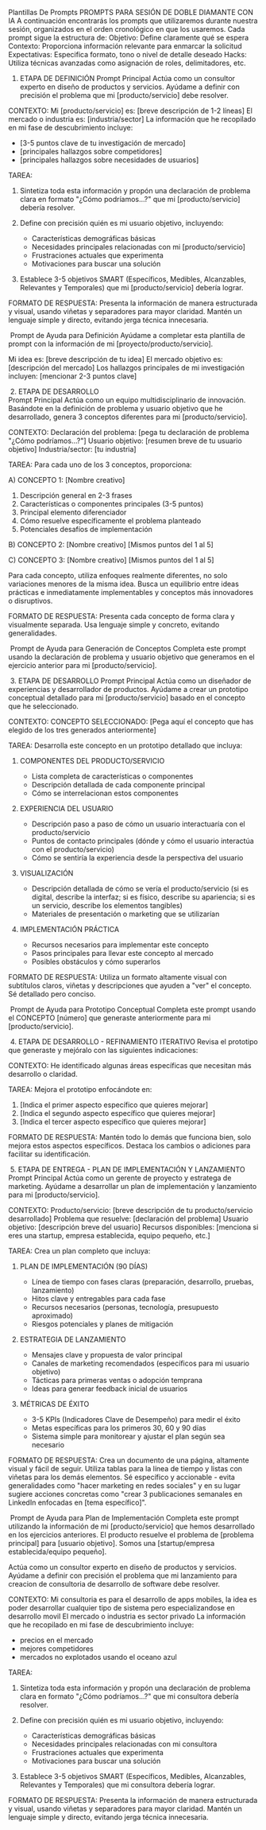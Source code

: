 Plantillas De Prompts
PROMPTS PARA SESIÓN DE DOBLE DIAMANTE CON IA
A continuación encontrarás los prompts que utilizaremos durante nuestra sesión, organizados en el orden cronológico en que los usaremos. Cada prompt sigue la estructura de:
Objetivo: Define claramente qué se espera
Contexto: Proporciona información relevante para enmarcar la solicitud
Expectativas: Especifica formato, tono o nivel de detalle deseado
Hacks: Utiliza técnicas avanzadas como asignación de roles, delimitadores, etc.
1. ETAPA DE DEFINICIÓN
Prompt Principal
Actúa como un consultor experto en diseño de productos y servicios. Ayúdame a definir con precisión el problema que mi [producto/servicio] debe resolver.

CONTEXTO:
Mi [producto/servicio] es: [breve descripción de 1-2 líneas]
El mercado o industria es: [industria/sector]
La información que he recopilado en mi fase de descubrimiento incluye:
- [3-5 puntos clave de tu investigación de mercado]
- [principales hallazgos sobre competidores]
- [principales hallazgos sobre necesidades de usuarios]

TAREA:
1) Sintetiza toda esta información y propón una declaración de problema clara en formato "¿Cómo podríamos...?" que mi [producto/servicio] debería resolver.

2) Define con precisión quién es mi usuario objetivo, incluyendo:
   - Características demográficas básicas
   - Necesidades principales relacionadas con mi [producto/servicio]
   - Frustraciones actuales que experimenta
   - Motivaciones para buscar una solución

3) Establece 3-5 objetivos SMART (Específicos, Medibles, Alcanzables, Relevantes y Temporales) que mi [producto/servicio] debería lograr.

FORMATO DE RESPUESTA:
Presenta la información de manera estructurada y visual, usando viñetas y separadores para mayor claridad. Mantén un lenguaje simple y directo, evitando jerga técnica innecesaria.

​
Prompt de Ayuda para Definición
Ayúdame a completar esta plantilla de prompt con la información de mi [proyecto/producto/servicio].

Mi idea es: [breve descripción de tu idea]
El mercado objetivo es: [descripción del mercado]
Los hallazgos principales de mi investigación incluyen: [mencionar 2-3 puntos clave]

​
2. ETAPA DE DESARROLLO  
Prompt Principal
Actúa como un equipo multidisciplinario de innovación. Basándote en la definición de problema y usuario objetivo que he desarrollado, genera 3 conceptos diferentes para mi [producto/servicio].

CONTEXTO:
Declaración del problema: [pega tu declaración de problema "¿Cómo podríamos...?"]
Usuario objetivo: [resumen breve de tu usuario objetivo]
Industria/sector: [tu industria]

TAREA:
Para cada uno de los 3 conceptos, proporciona:

A) CONCEPTO 1: [Nombre creativo]
1. Descripción general en 2-3 frases
2. Características o componentes principales (3-5 puntos)
3. Principal elemento diferenciador
4. Cómo resuelve específicamente el problema planteado
5. Potenciales desafíos de implementación

B) CONCEPTO 2: [Nombre creativo]
[Mismos puntos del 1 al 5]

C) CONCEPTO 3: [Nombre creativo]
[Mismos puntos del 1 al 5]

Para cada concepto, utiliza enfoques realmente diferentes, no solo variaciones menores de la misma idea. Busca un equilibrio entre ideas prácticas e inmediatamente implementables y conceptos más innovadores o disruptivos.

FORMATO DE RESPUESTA:
Presenta cada concepto de forma clara y visualmente separada. Usa lenguaje simple y concreto, evitando generalidades.

​
Prompt de Ayuda para Generación de Conceptos
Completa este prompt usando la declaración de problema y usuario objetivo que generamos en el ejercicio anterior para mi [producto/servicio].

​
3. ETAPA DE DESARROLLO 
Prompt Principal
Actúa como un diseñador de experiencias y desarrollador de productos. Ayúdame a crear un prototipo conceptual detallado para mi [producto/servicio] basado en el concepto que he seleccionado.

CONTEXTO:
CONCEPTO SELECCIONADO:
[Pega aquí el concepto que has elegido de los tres generados anteriormente]

TAREA:
Desarrolla este concepto en un prototipo detallado que incluya:

1) COMPONENTES DEL PRODUCTO/SERVICIO
   - Lista completa de características o componentes
   - Descripción detallada de cada componente principal
   - Cómo se interrelacionan estos componentes

2) EXPERIENCIA DEL USUARIO
   - Descripción paso a paso de cómo un usuario interactuaría con el producto/servicio
   - Puntos de contacto principales (dónde y cómo el usuario interactúa con el producto/servicio)
   - Cómo se sentiría la experiencia desde la perspectiva del usuario

3) VISUALIZACIÓN
   - Descripción detallada de cómo se vería el producto/servicio (si es digital, describe la interfaz; si es físico, describe su apariencia; si es un servicio, describe los elementos tangibles)
   - Materiales de presentación o marketing que se utilizarían

4) IMPLEMENTACIÓN PRÁCTICA
   - Recursos necesarios para implementar este concepto
   - Pasos principales para llevar este concepto al mercado
   - Posibles obstáculos y cómo superarlos

FORMATO DE RESPUESTA:
Utiliza un formato altamente visual con subtítulos claros, viñetas y descripciones que ayuden a "ver" el concepto. Sé detallado pero conciso.

​
Prompt de Ayuda para Prototipo Conceptual
Completa este prompt usando el CONCEPTO [número] que generaste anteriormente para mi [producto/servicio].

​
4. ETAPA DE DESARROLLO - REFINAMIENTO ITERATIVO
Revisa el prototipo que generaste y mejóralo con las siguientes indicaciones:

CONTEXTO:
He identificado algunas áreas específicas que necesitan más desarrollo o claridad.

TAREA:
Mejora el prototipo enfocándote en:
1. [Indica el primer aspecto específico que quieres mejorar]
2. [Indica el segundo aspecto específico que quieres mejorar]
3. [Indica el tercer aspecto específico que quieres mejorar]

FORMATO DE RESPUESTA:
Mantén todo lo demás que funciona bien, solo mejora estos aspectos específicos. Destaca los cambios o adiciones para facilitar su identificación.

​
5. ETAPA DE ENTREGA - PLAN DE IMPLEMENTACIÓN Y LANZAMIENTO
Prompt Principal
Actúa como un gerente de proyecto y estratega de marketing. Ayúdame a desarrollar un plan de implementación y lanzamiento para mi [producto/servicio].

CONTEXTO:
Producto/servicio: [breve descripción de tu producto/servicio desarrollado]
Problema que resuelve: [declaración del problema]
Usuario objetivo: [descripción breve del usuario]
Recursos disponibles: [menciona si eres una startup, empresa establecida, equipo pequeño, etc.]

TAREA:
Crea un plan completo que incluya:

1) PLAN DE IMPLEMENTACIÓN (90 DÍAS)
   - Línea de tiempo con fases claras (preparación, desarrollo, pruebas, lanzamiento)
   - Hitos clave y entregables para cada fase
   - Recursos necesarios (personas, tecnología, presupuesto aproximado)
   - Riesgos potenciales y planes de mitigación

2) ESTRATEGIA DE LANZAMIENTO
   - Mensajes clave y propuesta de valor principal
   - Canales de marketing recomendados (específicos para mi usuario objetivo)
   - Tácticas para primeras ventas o adopción temprana
   - Ideas para generar feedback inicial de usuarios

3) MÉTRICAS DE ÉXITO
   - 3-5 KPIs (Indicadores Clave de Desempeño) para medir el éxito
   - Metas específicas para los primeros 30, 60 y 90 días
   - Sistema simple para monitorear y ajustar el plan según sea necesario

FORMATO DE RESPUESTA:
Crea un documento de una página, altamente visual y fácil de seguir. Utiliza tablas para la línea de tiempo y listas con viñetas para los demás elementos. Sé específico y accionable - evita generalidades como "hacer marketing en redes sociales" y en su lugar sugiere acciones concretas como "crear 3 publicaciones semanales en LinkedIn enfocadas en [tema específico]".

​
Prompt de Ayuda para Plan de Implementación
Completa este prompt utilizando la información de mi [producto/servicio] que hemos desarrollado en los ejercicios anteriores. El producto resuelve el problema de [problema principal] para [usuario objetivo]. Somos una [startup/empresa establecida/equipo pequeño].










Actúa como un consultor experto en diseño de productos y servicios. Ayúdame a definir con precisión el problema que mi lanzamiento para creacion de consultoria de desarrollo de software debe resolver.

CONTEXTO:
Mi consultoria es para el desarrollo de apps mobiles, la idea es poder desarrollar cualquier tipo de sistema pero especializandose en desarrollo movil
El mercado o industria es sector privado
La información que he recopilado en mi fase de descubrimiento incluye:
- precios en el mercado
- mejores competidores
- mercados no explotados usando el oceano azul

TAREA:
1) Sintetiza toda esta información y propón una declaración de problema clara en formato "¿Cómo podríamos...?" que mi consultora debería resolver.

2) Define con precisión quién es mi usuario objetivo, incluyendo:
   - Características demográficas básicas
   - Necesidades principales relacionadas con mi consultora
   - Frustraciones actuales que experimenta
   - Motivaciones para buscar una solución

3) Establece 3-5 objetivos SMART (Específicos, Medibles, Alcanzables, Relevantes y Temporales) que mi consultora debería lograr.

FORMATO DE RESPUESTA:
Presenta la información de manera estructurada y visual, usando viñetas y separadores para mayor claridad. Mantén un lenguaje simple y directo, evitando jerga técnica innecesaria.
